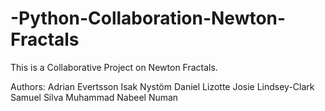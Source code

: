 # -Python-Collaboration-Newton-Fractals
This is a Collaborative Project on Newton Fractals.

Authors:
Adrian Evertsson
Isak Nystöm
Daniel Lizotte
Josie Lindsey-Clark
Samuel Silva
Muhammad Nabeel Numan
